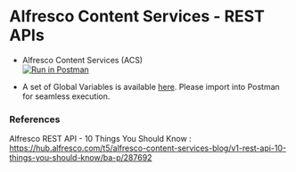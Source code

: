 # Alfresco Content Services - REST APIs

* Alfresco Content Services (ACS) <br/>
[![Run in Postman](https://run.pstmn.io/button.svg)](https://app.getpostman.com/run-collection/2755505-c8aa37df-3489-42c5-bc33-244742fb461a?action=collection%2Ffork&collection-url=entityId%3D2755505-c8aa37df-3489-42c5-bc33-244742fb461a%26entityType%3Dcollection%26workspaceId%3D7cc9b67f-91a2-49b9-a2ea-de9a1700135c)

* A set of Global Variables is available [here]([workspace.postman_globals](https://github.com/sherrymax/acs-examples/blob/master/acs-REST-APIs/workspace.postman_globals.json)). Please import into Postman for seamless execution.

### References

Alfresco REST API - 10 Things You Should Know : 
<https://hub.alfresco.com/t5/alfresco-content-services-blog/v1-rest-api-10-things-you-should-know/ba-p/287692>
